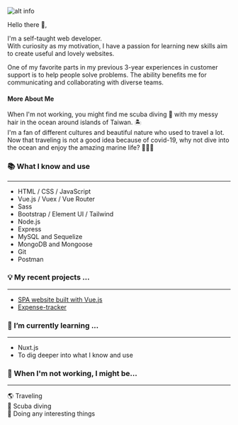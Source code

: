 ![alt info](https://i.imgur.com/4mOd7Eu.gif) 

Hello there 👋,

I'm a self-taught web developer. </br>
With curiosity as my motivation, I have a passion for learning new skills aim to create useful and lovely websites.

One of my favorite parts in my previous 3-year experiences in customer support is to help people solve problems. The ability benefits me for communicating and collaborating with diverse teams.


#### More About Me
When I'm not working, you might find me scuba diving :diving_mask: with my messy hair in the ocean around islands of Taiwan. :desert_island: </br>
I'm a fan of different cultures and beautiful nature who used to travel a lot.
Now that traveling is not a good idea because of covid-19, why not dive into the ocean and enjoy the amazing marine life? :call_me_hand::call_me_hand::call_me_hand:

### :books: What I know and use
---
- HTML / CSS / JavaScript
- Vue.js / Vuex / Vue Router
- Sass
- Bootstrap / Element UI / Tailwind
- Node.js
- Express
- MySQL and Sequelize
- MongoDB and Mongoose
- Git
- Postman

### :bulb: My recent projects ...
---
- [SPA website built with Vue.js](https://tsengm6h6.github.io/e-commerce-v2/#/)
- [Expense-tracker](https://ancient-earth-70377.herokuapp.com/)

### 🌱 I’m currently learning ...
---
- Nuxt.js
- To dig deeper into what I know and use

### 👀 When I'm not working, I might be...
---
:earth_americas: Traveling </br>
:ocean: Scuba diving </br>
:tada: Doing any interesting things

<!---
tsengm6h6/tsengm6h6 is a ✨ special ✨ repository because its `README.md` (this file) appears on your GitHub profile.
You can click the Preview link to take a look at your changes.
--->
